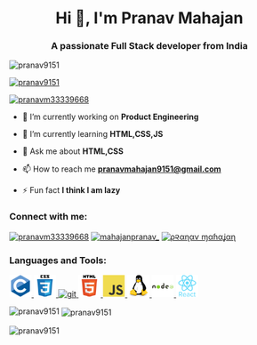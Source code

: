 <h1 align="center">Hi 👋, I'm Pranav Mahajan</h1>
<h3 align="center">A passionate Full Stack developer from India</h3>

<p align="left"> <img src="https://komarev.com/ghpvc/?username=pranav9151&label=Profile%20views&color=0e75b6&style=flat" alt="pranav9151" /> </p>

<p align="left"> <a href="https://github.com/ryo-ma/github-profile-trophy"><img src="https://github-profile-trophy.vercel.app/?username=pranav9151" alt="pranav9151" /></a> </p>

<p align="left"> <a href="https://twitter.com/pranavm33339668" target="blank"><img src="https://img.shields.io/twitter/follow/pranavm33339668?logo=twitter&style=for-the-badge" alt="pranavm33339668" /></a> </p>

- 🔭 I’m currently working on **Product Engineering**

- 🌱 I’m currently learning **HTML,CSS,JS**

- 💬 Ask me about **HTML,CSS**

- 📫 How to reach me **pranavmahajan9151@gmail.com**

- ⚡ Fun fact **I think I am lazy**

<h3 align="left">Connect with me:</h3>
<p align="left">
<a href="https://twitter.com/pranavm33339668" target="blank"><img align="center" src="https://raw.githubusercontent.com/rahuldkjain/github-profile-readme-generator/master/src/images/icons/Social/twitter.svg" alt="pranavm33339668" height="30" width="40" /></a>
<a href="https://instagram.com/mahajanpranav_" target="blank"><img align="center" src="https://raw.githubusercontent.com/rahuldkjain/github-profile-readme-generator/master/src/images/icons/Social/instagram.svg" alt="mahajanpranav_" height="30" width="40" /></a>
<a href="https://www.youtube.com/c/ρ૨αɳαѵ ɱαɦαʝαɳ" target="blank"><img align="center" src="https://raw.githubusercontent.com/rahuldkjain/github-profile-readme-generator/master/src/images/icons/Social/youtube.svg" alt="ρ૨αɳαѵ ɱαɦαʝαɳ" height="30" width="40" /></a>
</p>

<h3 align="left">Languages and Tools:</h3>
<p align="left"> <a href="https://www.cprogramming.com/" target="_blank"> <img src="https://raw.githubusercontent.com/devicons/devicon/master/icons/c/c-original.svg" alt="c" width="40" height="40"/> </a> <a href="https://www.w3schools.com/css/" target="_blank"> <img src="https://raw.githubusercontent.com/devicons/devicon/master/icons/css3/css3-original-wordmark.svg" alt="css3" width="40" height="40"/> </a> <a href="https://git-scm.com/" target="_blank"> <img src="https://www.vectorlogo.zone/logos/git-scm/git-scm-icon.svg" alt="git" width="40" height="40"/> </a> <a href="https://www.w3.org/html/" target="_blank"> <img src="https://raw.githubusercontent.com/devicons/devicon/master/icons/html5/html5-original-wordmark.svg" alt="html5" width="40" height="40"/> </a> <a href="https://developer.mozilla.org/en-US/docs/Web/JavaScript" target="_blank"> <img src="https://raw.githubusercontent.com/devicons/devicon/master/icons/javascript/javascript-original.svg" alt="javascript" width="40" height="40"/> </a> <a href="https://www.linux.org/" target="_blank"> <img src="https://raw.githubusercontent.com/devicons/devicon/master/icons/linux/linux-original.svg" alt="linux" width="40" height="40"/> </a> <a href="https://nodejs.org" target="_blank"> <img src="https://raw.githubusercontent.com/devicons/devicon/master/icons/nodejs/nodejs-original-wordmark.svg" alt="nodejs" width="40" height="40"/> </a> <a href="https://reactjs.org/" target="_blank"> <img src="https://raw.githubusercontent.com/devicons/devicon/master/icons/react/react-original-wordmark.svg" alt="react" width="40" height="40"/> </a> </p>

<p><img align="left" src="https://github-readme-stats.vercel.app/api/top-langs?username=pranav9151&show_icons=true&locale=en&layout=compact" alt="pranav9151" /></p>

<p>&nbsp;<img align="center" src="https://github-readme-stats.vercel.app/api?username=pranav9151&show_icons=true&locale=en" alt="pranav9151" /></p>

<p><img align="center" src="https://github-readme-streak-stats.herokuapp.com/?user=pranav9151&" alt="pranav9151" /></p>


<!---
Pranav9151/Pranav9151 is a ✨ special ✨ repository because its `README.md` (this file) appears on your GitHub profile.
You can click the Preview link to take a look at your changes.
--->

